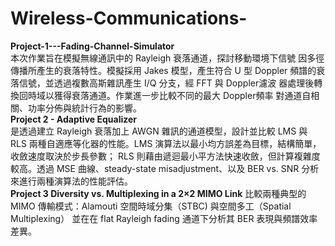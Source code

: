 # Wireless-Communications-  
**Project-1---Fading-Channel-Simulator**  
本次作業旨在模擬無線通訊中的 Rayleigh 衰落通道，探討移動環境下信號 因多徑傳播所產生的衰落特性。模擬採用 Jakes 模型，產生符合 U 型 Doppler  頻譜的衰落信號，並透過複數高斯雜訊產生 I/Q 分支，經 FFT 與 Doppler濾波 器處理後轉換回時域以獲得衰落通道。作業進一步比較不同的最大 Doppler頻率 對通道自相關、功率分佈與統計行為的影響。  
**Project 2 - Adaptive Equalizer**  
是透過建立 Rayleigh 衰落加上 AWGN 雜訊的通道模型，設計並比較 LMS 與 RLS 兩種自適應等化器的性能。LMS 演算法以最小均方誤差為目標，結構簡單，收斂速度取決於步長參數； RLS 則藉由遞迴最小平方法快速收斂，但計算複雜度較高。透過 MSE 曲線、steady-state misadjustment、以及 BER vs. SNR 分析來進行兩種演算法的性能評估。   
**Project 3 Diversity vs. Multiplexing in a 2×2 MIMO Link**
比較兩種典型的 MIMO 傳輸模式：Alamouti 空間時域分集（STBC) 與空間多工（Spatial Multiplexing） 並在在 flat Rayleigh fading 通道下分析其 BER 表現與頻譜效率差異。 
